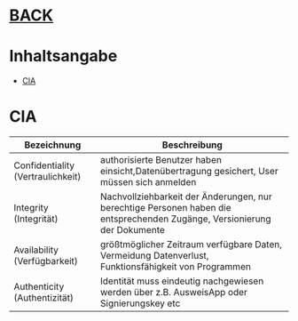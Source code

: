 # [BACK](../index.html)
# Inhaltsangabe
- [CIA](#cia)

# CIA

Bezeichnung | Beschreibung
---- | ----
Confidentiality (Vertraulichkeit)	| authorisierte Benutzer haben einsicht,Datenübertragung gesichert, User müssen sich anmelden 
Integrity (Integrität)			| Nachvollziehbarkeit der Änderungen, nur berechtige Personen haben die entsprechenden Zugänge, Versionierung der Dokumente 
Availability (Verfügbarkeit)		| größtmöglicher Zeitraum verfügbare Daten, Vermeidung Datenverlust, Funktionsfähigkeit von Programmen
Authenticity (Authentizität)		| Identität muss eindeutig nachgewiesen werden über z.B. AusweisApp oder Signierungskey etc
